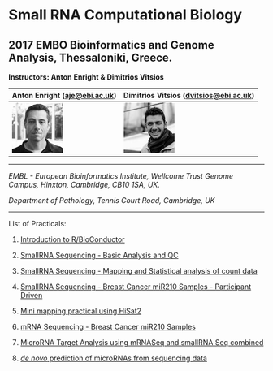 Small RNA Computational Biology
===============================

2017 EMBO Bioinformatics and Genome Analysis, Thessaloniki, Greece.
-------------------------------------------------------------------

**Instructors: Anton Enright & Dimitrios Vitsios**

|Anton Enright (aje@ebi.ac.uk)|Dimitrios Vitsios (dvitsios@ebi.ac.uk)               |
|---------------------------|------------------------------------|
|![Anton](/images/anton.jpg)|![Dimitrios](/images/dimitrios.jpg) |
 




***
_EMBL - European Bioinformatics Institute,_
_Wellcome Trust Genome Campus,_
_Hinxton, Cambridge, CB10 1SA, UK._

_Department of Pathology,_
_Tennis Court Road,_
_Cambridge, UK_
***

List of Practicals:

1.  [Introduction to R/BioConductor](Intro_R/Intro_R_Practical.md)

2.  [SmallRNA Sequencing - Basic Analysis and QC](small_RNA_seq/Practical_1/Practical_1.md)
3.  [SmallRNA Sequencing - Mapping and Statistical analysis of count data](small_RNA_seq/Practical_2/Practical_2.md)

4.  [SmallRNA Sequencing - Breast Cancer miR210 Samples - Participant Driven](miR_210_Experiment/small_RNASeq/small_RNASeq.md)
5.  [Mini mapping practical using HiSat2](miR_210_Experiment/mini_mapping/)
6.  [mRNA Sequencing - Breast Cancer miR210 Samples](miR_210_Experiment/mRNA_Seq/mRNA_Seq.md)

7.  [MicroRNA Target Analysis using mRNASeq and smallRNA Seq combined](Sylamer)

8.  [_de novo_ prediction of microRNAs from sequencing data](mirnovo)
